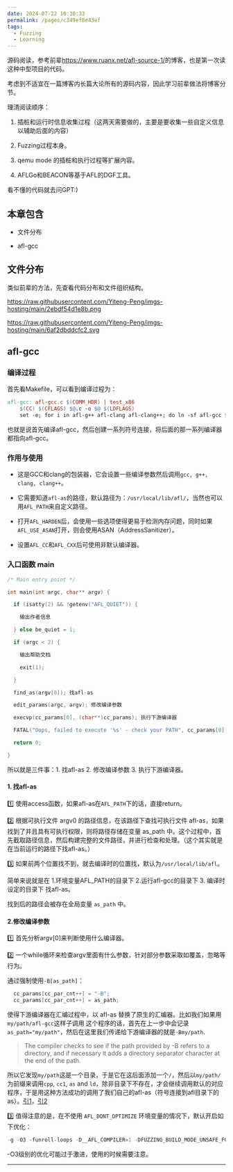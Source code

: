 ```yaml
---
date: 2024-07-22 10:30:33
permalink: /pages/c349ef8e43ef
tags: 
  - Fuzzing
  - Learning
---
```


源码阅读，参考前辈<https://www.ruanx.net/afl-source-1/>的博客，也是第一次读这种中型项目的代码。

考虑到不适宜在一篇博客内长篇大论所有的源码内容，因此学习前辈做法将博客分节。

理清阅读顺序：

1. 插桩和运行时信息收集过程（这两天需要做的，主要是要收集一些自定义信息以辅助后面的内容）

2. Fuzzing过程本身。

3. qemu mode 的插桩和执行过程等扩展内容。

4. AFLGo和BEACON等基于AFL的DGF工具。

看不懂的代码就去问GPT:)

## 本章包含

- 文件分布

- afl-gcc

## 文件分布

类似前辈的方法，先查看代码分布和文件组织结构。

https://raw.githubusercontent.com/Yiteng-Peng/imgs-hosting/main/2ebdf54d1e8b.png

https://raw.githubusercontent.com/Yiteng-Peng/imgs-hosting/main/6af2dbddcfc2.svg

## afl-gcc

### 编译过程

首先看Makefile，可以看到编译过程为：

```makefile
afl-gcc: afl-gcc.c $(COMM_HDR) | test_x86
	$(CC) $(CFLAGS) $@.c -o $@ $(LDFLAGS)
	set -e; for i in afl-g++ afl-clang afl-clang++; do ln -sf afl-gcc $$i; done
```

也就是说首先编译afl-gcc，然后创建一系列符号连接，将后面的那一系列编译器都指向afl-gcc。

### 作用与使用

- 这是GCC和clang的包装器，它会设置一些编译参数然后调用`gcc, g++, clang, clang++`。

- 它需要知道`afl-as`的路径，默认路径为：`/usr/local/lib/afl/`，当然也可以用`AFL_PATH`来自定义路径。

- 打开`AFL_HARDEN`后，会使用一些选项使得更易于检测内存问题，同时如果`AFL_USE_ASAN`打开，则会使用ASAN（AddressSanitizer）。

- 设置`AFL_CC`和`AFL_CXX`后可使用非默认编译器。

### 入口函数 main

```c
/* Main entry point */

int main(int argc, char** argv) {

  if (isatty(2) && !getenv("AFL_QUIET")) {

    输出作者信息

  } else be_quiet = 1;

  if (argc < 2) {

    输出帮助文档

    exit(1);

  }

  find_as(argv[0]); 找afl-as

  edit_params(argc, argv); 修改编译参数

  execvp(cc_params[0], (char**)cc_params); 执行下游编译器

  FATAL("Oops, failed to execute '%s' - check your PATH", cc_params[0]);

  return 0;

}
```

所以就是三件事：1. 找afl-as 2. 修改编译参数 3. 执行下游编译器。

#### 1. 找afl-as

1️⃣ 使用access函数，如果afl-as在`AFL_PATH`下的话，直接return。

2️⃣ 根据可执行文件 argv0 的路径信息，在该路径下查找可执行文件 afl-as，如果找到了并且具有可执行权限，则将路径存储在变量 as_path 中。这个过程中，首先截取路径信息，然后构建完整的文件路径，并进行检查和处理。（这个其实就是在当前运行的路径下找afl-as。）

3️⃣ 如果前两个位置找不到，就去编译时的位置找，默认为`/usr/local/lib/afl`。

简单来说就是在 1.环境变量AFL_PATH的目录下 2.运行afl-gcc的目录下 3. 编译时设定的目录下 找afl-as。

找到后的路径会被存在全局变量 `as_path` 中。

#### 2.修改编译参数

1️⃣ 首先分析argv[0]来判断使用什么编译器。

2️⃣ 一个while循环来检查argv里面有什么参数，针对部分参数采取如覆盖，忽略等行为。

通过强制使用`-B[as_path]`：

```c
  cc_params[cc_par_cnt++] = "-B";
  cc_params[cc_par_cnt++] = as_path;
```

使得下游编译器在汇编过程中，以 afl-as 替换了原生的汇编器。比如我们如果用`my/path/afl-gcc`这样子调用
这个程序的话，首先在上一步中会记录`as_path="my/path"`，然后在这里我们传递给下游编译器的就是`-Bmy/path`.

> The compiler checks to see if the path provided by -B refers to a directory, and if necessary it adds a directory separator character at the end of the path.

所以它发现`my/path`这是一个目录，于是它在这后面添加一个`/`，然后以`my/path/`为前缀来调用`cpp`, `cc1`, `as` and `ld`，除非目录下不存在，才会继续调用默认的对应程序，于是用这种方法成功的调用了我们自己的afl-as（符号连接到afl目录下的as）。[引1]，[引2]

3️⃣ 值得注意的是，在不使用 `AFL_DONT_OPTIMIZE` 环境变量的情况下，默认开启如下优化：

```c
-g -O3 -funroll-loops -D__AFL_COMPILER=1 -DFUZZING_BUILD_MODE_UNSAFE_FOR_PRODUCTION=1
```

-O3级别的优化可能过于激进，使用的时候需要注意。

****

[引1]: https://www.ruanx.net/afl-source-1/

[引2]: https://gcc.gnu.org/onlinedocs/gcc/Directory-Options.html#index-B
